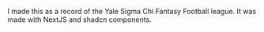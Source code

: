 I made this as a record of the Yale Sigma Chi Fantasy Football league. It was made with NextJS and shadcn components. 
